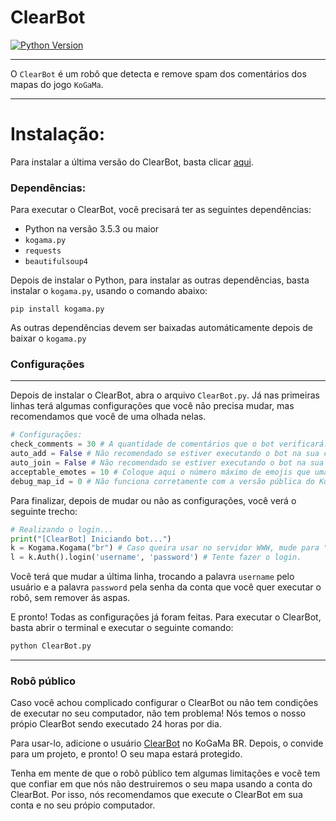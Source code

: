 # ClearBot

[![Python Version](https://img.shields.io/badge/python-%E2%89%A53.5.3-yellow.svg)](https://www.python.org/downloads/)

------

O ``ClearBot`` é um robô que detecta e remove spam dos comentários dos mapas do jogo ``KoGaMa``.

------


# Instalação:
Para instalar a última versão do ClearBot, basta clicar [aqui](https://github.com/ars3ne/clearbot/releases/latest).

### Dependências:
Para executar o ClearBot, você precisará ter as seguintes dependências:
* Python na versão 3.5.3 ou maior
* ``kogama.py``
* ``requests``
* ``beautifulsoup4``

Depois de instalar o Python, para instalar as outras dependências, basta instalar o ``kogama.py``, usando o comando abaixo:
```
pip install kogama.py
```

As outras dependências devem ser baixadas automáticamente depois de baixar o ``kogama.py``

### Configurações
------
Depois de instalar o ClearBot, abra o arquivo ``ClearBot.py``. Já nas primeiras linhas terá algumas configurações que você não precisa mudar, mas recomendamos que você de uma olhada nelas.

```python
# Configurações:
check_comments = 30 # A quantidade de comentários que o bot verificará. Se você estiver executando o bot na sua conta, é recomendado que coloque um valor alto.
auto_add = False # Não recomendado se estiver executando o bot na sua conta e não funciona com a versão pública do Kogama.py. Se estiver como 'True', o bot aceitará todos os pedidos de amizade, e depois deletará todos os amigos depois de um tempo.
auto_join = False # Não recomendado se estiver executando o bot na sua conta. Se estiver como 'True', o bot aceitará todos os convites de projetos automaticamente.
acceptable_emotes = 10 # Coloque aqui o número máximo de emojis que uma mensagem pode ter.
debug_map_id = 0 # Não funciona corretamente com a versão pública do Kogama.py. Aqui fica um ID de um mapa que você queira que sirva como debug. Muito provavelmente você não quer isso, então deixe 0.
```

Para finalizar, depois de mudar ou não as configurações, você verá o seguinte trecho:
```python
# Realizando o login...
print("[ClearBot] Iniciando bot...")
k = Kogama.Kogama("br") # Caso queira usar no servidor WWW, mude para "www". Se quiser no friends, mude para "friends".
l = k.Auth().login('username', 'password') # Tente fazer o login.
```
Você terá que mudar a última linha, trocando a palavra ``username`` pelo usuário e a palavra ``password`` pela senha da conta que você quer executar o robô, sem remover ás aspas.

E pronto! Todas as configurações já foram feitas. Para executar o ClearBot, basta abrir o terminal e executar o seguinte comando:

```python
python ClearBot.py
```

------
### Robô público
Caso você achou complicado configurar o ClearBot ou não tem condições de executar no seu computador, não tem problema! Nós temos o nosso própio ClearBot sendo executado 24 horas por dia.

Para usar-lo, adicione o usuário [ClearBot](https://kogama.com.br/profile/5236862/) no KoGaMa BR. Depois, o convide para um projeto, e pronto! O seu mapa estará protegido.

Tenha em mente de que o robô público tem algumas limitações e você tem que confiar em que nós não destruiremos o seu mapa usando a conta do ClearBot. Por isso, nós recomendamos que execute o ClearBot em sua conta e no seu própio computador.
  
  
